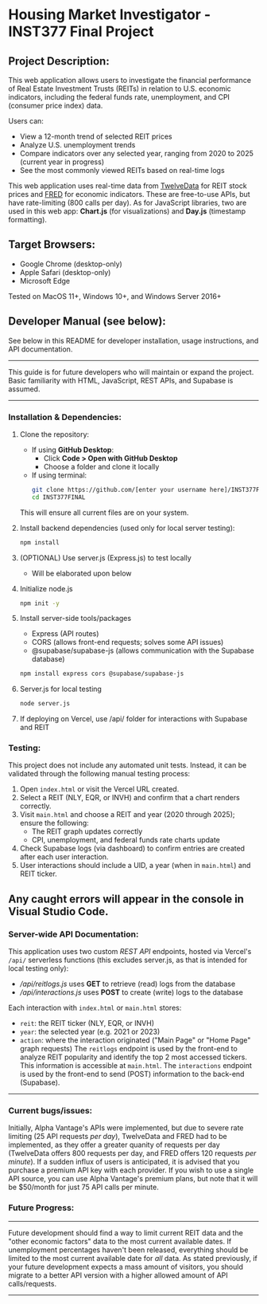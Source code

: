 # Housing Market Investigator - INST377 Final Project
## Project Description:
This web application allows users to investigate the financial performance of Real Estate Investment Trusts (REITs) in relation to U.S. economic indicators, including the federal funds rate, unemployment, and CPI (consumer price index) data.

Users can:
- View a 12-month trend of selected REIT prices
- Analyze U.S. unemployment trends
- Compare indicators over any selected year, ranging from 2020 to 2025 (current year in progress)
- See the most commonly viewed REITs based on real-time logs

This web application uses real-time data from [TwelveData](https://twelvedata.com) for REIT stock prices and [FRED](https://fred.stlouisfed.org/) for economic indicators.  These are free-to-use APIs, but have rate-limiting (800 calls per day).  As for JavaScript libraries, two are used in this web app: **Chart.js** (for visualizations) and **Day.js** (timestamp formatting).

## Target Browsers:
- Google Chrome (desktop-only)
- Apple Safari (desktop-only)
- Microsoft Edge

Tested on MacOS 11+, Windows 10+, and Windows Server 2016+

## Developer Manual (see below):
See below in this README for developer installation, usage instructions, and API documentation.

---
This guide is for future developers who will maintain or expand the project.  Basic familiarity with HTML, JavaScript, REST APIs, and Supabase is assumed.

---

### Installation & Dependencies:

1. Clone the repository:  
    - If using **GitHub Desktop**:  
        - Click **Code > Open with GitHub Desktop**
        - Choose a folder and clone it locally
    - If using terminal:
        ```bash
        git clone https://github.com/[enter your username here]/INST377FINAL.git
        cd INST377FINAL
        ```
    This will ensure all current files are on your system.

2. Install backend dependencies (used only for local server testing):
    ```bash
    npm install
    ```
3.  (OPTIONAL) Use server.js (Express.js) to test locally
    - Will be elaborated upon below 

4.  Initialize node.js
    ```bash
    npm init -y
    ```
5.  Install server-side tools/packages
    - Express (API routes)
    - CORS (allows front-end requests; solves some API issues)
    - @supabase/supabase-js (allows communication with the Supabase database)
    ```bash
    npm install express cors @supabase/supabase-js
    ```
6. Server.js for local testing
    ```bash
    node server.js
    ```
7.  If deploying on Vercel, use /api/ folder for interactions with Supabase and REIT

### Testing:

This project does not include any automated unit tests. Instead, it can be validated through the following manual testing process:

1. Open `index.html` or visit the Vercel URL created.
2. Select a REIT (NLY, EQR, or INVH) and confirm that a chart renders correctly.
3. Visit `main.html` and choose a REIT and year (2020 through 2025); ensure the following:
   - The REIT graph updates correctly
   - CPI, unemployment, and federal funds rate charts update
4. Check Supabase logs (via dashboard) to confirm entries are created after each user interaction.
5. User interactions should include a UID, a year (when in `main.html`) and REIT ticker.

Any caught errors will appear in the console in Visual Studio Code.
---
### Server-wide API Documentation:

This application uses two custom *REST API* endpoints, hosted via Vercel's `/api/` serverless functions (this excludes server.js, as that is intended for local testing only):

- */api/reitlogs.js* uses **GET** to retrieve (read) logs from the database
- */api/interactions.js* uses **POST** to create (write) logs to the database 

Each interaction with `index.html` or `main.html` stores:
- `reit`: the REIT ticker (NLY, EQR, or INVH)
- `year`: the selected year (e.g. 2021 or 2023)
- `action`: where the interaction originated ("Main Page" or "Home Page" graph requests)
The `reitlogs` endpoint is used by the front-end to analyze REIT popularity and identify the top 2 most accessed tickers.  This information is accessible at `main.html`.  The `interactions` endpoint is used by the front-end to send (POST) information to the back-end (Supabase).

---
### Current bugs/issues:

Initially, Alpha Vantage's APIs were implemented, but due to severe rate limiting (25 API requests *per day*), TwelveData and FRED had to be implemented, as they offer a greater quanity of requests per day (TwelveData offers 800 requests per day, and FRED offers 120 requests *per minute*).  If a sudden influx of users is anticipated, it is advised that you purchase a premium API key with each provider.  If you wish to use a single API source, you can use Alpha Vantage's premium plans, but note that it will be $50/month for just 75 API calls per minute.

### Future Progress:
---

Future development should find a way to limit current REIT data and the "other economic factors" data to the most current available dates.  If unemployment percentages haven't been released, everything should be limited to the most current available date for *all* data.  As stated previously, if your future development expects a mass amount of visitors, you should migrate to a better API version with a higher allowed amount of API calls/requests.

---